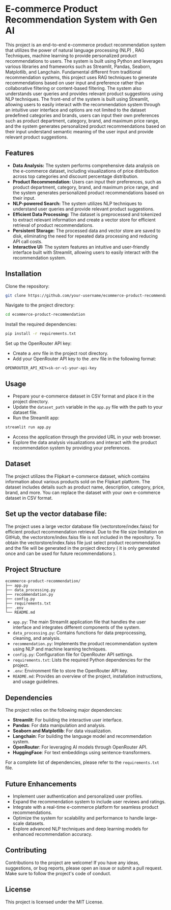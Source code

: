 
# E-commerce Product Recommendation System with Gen AI

This project is an end-to-end e-commerce product recommendation system that utilizes the power of natural language processing (NLP) , RAG Techniques,  machine learning to provide personalized product recommendations to users. The system is built using Python and leverages various libraries and frameworks such as Streamlit, Pandas, Seaborn, Matplotlib, and Langchain. Fundamental different from traditional recommendation systems, this project uses RAG techniques to generate recommendations based on user input and preference rather than collaborative filtering or content-based filtering. The system also understands user queries and provides relevant product suggestions using NLP techniques. The front-end of the system is built using Streamlit, allowing users to easily interact with the recommendation system through an intuitive user interface and options 
are not limited to the dataset predefined categories and brands, users can input their own preferences such as product department, category, brand, and maximum price range, and the system generates personalized product recommendations based on their input understand semantic meaning of the user input and provide relevant product suggestions. 

## Features

- **Data Analysis:** The system performs comprehensive data analysis on the e-commerce dataset, including visualizations of price distribution across top categories and discount percentage distribution.
- **Product Recommendation:** Users can input their preferences, such as product department, category, brand, and maximum price range, and the system generates personalized product recommendations based on their input.
- **NLP-powered Search:** The system utilizes NLP techniques to understand user queries and provide relevant product suggestions.
- **Efficient Data Processing:** The dataset is preprocessed and tokenized to extract relevant information and create a vector store for efficient retrieval of product recommendations.
- **Persistent Storage:** The processed data and vector store are saved to disk, eliminating the need for repeated data processing and reducing API call costs.
- **Interactive UI:** The system features an intuitive and user-friendly interface built with Streamlit, allowing users to easily interact with the recommendation system.

## Installation

Clone the repository:
```bash
git clone https://github.com/your-username/ecommerce-product-recommendation.git
```

Navigate to the project directory:
```bash
cd ecommerce-product-recommendation
```

Install the required dependencies:
```bash
pip install -r requirements.txt
```

Set up the OpenRouter API key:
- Create a .env file in the project root directory.
- Add your OpenRouter API key to the .env file in the following format:
```
OPENROUTER_API_KEY=sk-or-v1-your-api-key
```

## Usage

- Prepare your e-commerce dataset in CSV format and place it in the project directory.
- Update the `dataset_path` variable in the `app.py` file with the path to your dataset file.
- Run the Streamlit app:
```bash
streamlit run app.py
```
- Access the application through the provided URL in your web browser.
- Explore the data analysis visualizations and interact with the product recommendation system by providing your preferences.

## Dataset

The project utilizes the Flipkart e-commerce dataset, which contains information about various products sold on the Flipkart platform. The dataset includes details such as product name, description, category, price, brand, and more. You can replace the dataset with your own e-commerce dataset in CSV format.

## Set up the vector database file:

The project uses a large vector database file (vectorstore/index.faiss) for efficient product recommendation retrieval.
Due to the file size limitation on GitHub, the vectorstore/index.faiss file is not included in the repository.
To obtain the vectorstore/index.faiss file just select product recommendation and the file will be generated in the project directory ( it is only generated once and can be used for future recommendations ).



## Project Structure

```
ecommerce-product-recommendation/
├── app.py
├── data_processing.py
├── recommendation.py
├── config.py
├── requirements.txt
├── .env
└── README.md
```
- `app.py`: The main Streamlit application file that handles the user interface and integrates different components of the system.
- `data_processing.py`: Contains functions for data preprocessing, cleaning, and analysis.
- `recommendation.py`: Implements the product recommendation system using NLP and machine learning techniques.
- `config.py`: Configuration file for OpenRouter API settings.
- `requirements.txt`: Lists the required Python dependencies for the project.
- `.env`: Environment file to store the OpenRouter API key.
- `README.md`: Provides an overview of the project, installation instructions, and usage guidelines.

## Dependencies

The project relies on the following major dependencies:
- **Streamlit**: For building the interactive user interface.
- **Pandas**: For data manipulation and analysis.
- **Seaborn and Matplotlib**: For data visualization.
- **Langchain**: For building the language model and recommendation system.
- **OpenRouter**: For leveraging AI models through OpenRouter API.
- **HuggingFace**: For text embeddings using sentence-transformers.

For a complete list of dependencies, please refer to the `requirements.txt` file.


## Future Enhancements

- Implement user authentication and personalized user profiles.
- Expand the recommendation system to include user reviews and ratings.
- Integrate with a real-time e-commerce platform for seamless product recommendations.
- Optimize the system for scalability and performance to handle large-scale datasets.
- Explore advanced NLP techniques and deep learning models for enhanced recommendation accuracy.

## Contributing

Contributions to the project are welcome! If you have any ideas, suggestions, or bug reports, please open an issue or submit a pull request. Make sure to follow the project's code of conduct.


## License

This project is licensed under the MIT License.
